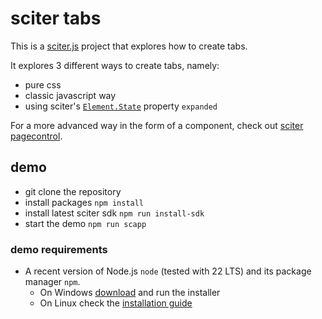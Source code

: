 # sciter tabs

This is a [sciter.js](https://sciter.com/) project that explores how to create tabs.

It explores 3 different ways to create tabs, namely:

- pure css
- classic javascript way
- using sciter's [`Element.State`](https://github.com/c-smile/sciter-js-sdk/blob/main/docs/md/Element.State.md) property `expanded`

For a more advanced way in the form of a component, check out [sciter pagecontrol](https://github.com/8ctopus/sciter-pagecontrol).

## demo

- git clone the repository
- install packages `npm install`
- install latest sciter sdk `npm run install-sdk`
- start the demo `npm run scapp`

### demo requirements

- A recent version of Node.js `node` (tested with 22 LTS) and its package manager `npm`.
    - On Windows [download](https://nodejs.dev/download/) and run the installer
    - On Linux check the [installation guide](https://www.digitalocean.com/community/tutorials/how-to-install-node-js-on-ubuntu-20-04#option-2-%E2%80%94-installing-node-js-with-apt-using-a-nodesource-ppa)
